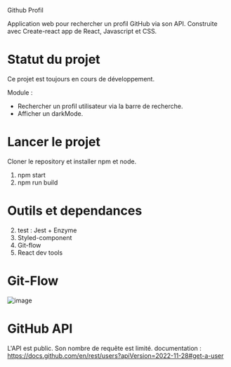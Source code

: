 Github Profil

Application web pour rechercher un profil GitHub via son API.
Construite avec Create-react app de React, Javascript et CSS.

# Statut du projet
Ce projet est toujours en cours de développement. 

Module :
- Rechercher un profil utilisateur via la barre de recherche.
- Afficher un darkMode.

# Lancer le projet 
Cloner le repository et installer npm et node.
1. npm start
2. npm run build 

# Outils et dependances
2. test : Jest + Enzyme
3. Styled-component
4. Git-flow
5. React dev tools

# Git-Flow
![image](https://github.com/ManonMci/GitHub-Profil-App/assets/77229225/1a31b365-12cd-4bb3-9a1e-9f656029e1ec)

# GitHub API
L'API est public. Son nombre de requête est limité. 
documentation : https://docs.github.com/en/rest/users?apiVersion=2022-11-28#get-a-user


